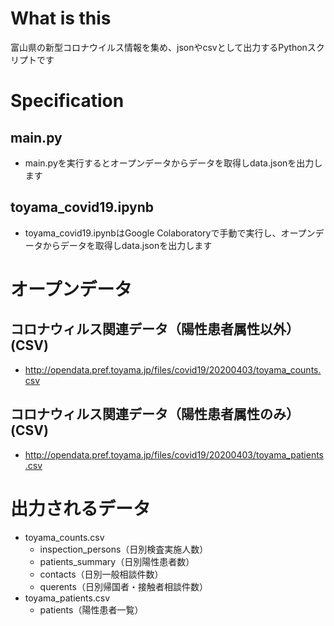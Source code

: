 # What is this

富山県の新型コロナウイルス情報を集め、jsonやcsvとして出力するPythonスクリプトです

# Specification

## main.py
+ main.pyを実行するとオープンデータからデータを取得しdata.jsonを出力します

## toyama_covid19.ipynb
+ toyama_covid19.ipynbはGoogle Colaboratoryで手動で実行し、オープンデータからデータを取得しdata.jsonを出力します

# オープンデータ

## コロナウィルス関連データ（陽性患者属性以外）(CSV)
+ http://opendata.pref.toyama.jp/files/covid19/20200403/toyama_counts.csv

## コロナウィルス関連データ（陽性患者属性のみ）(CSV)
+ http://opendata.pref.toyama.jp/files/covid19/20200403/toyama_patients.csv

# 出力されるデータ
+ toyama_counts.csv
    + inspection_persons（日別検査実施人数）
    + patients_summary（日別陽性患者数）
    + contacts（日別一般相談件数）
    + querents（日別帰国者・接触者相談件数）
+ toyama_patients.csv
    + patients（陽性患者一覧）
